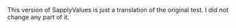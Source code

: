 This version of SapplyValues is just a translation of the original test. I did not change any part of it.
